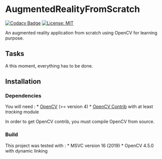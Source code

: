 # AugmentedRealityFromScratch
 
[![Codacy Badge](https://app.codacy.com/project/badge/Grade/96fba42254024bf983cedd22ba061936)](https://www.codacy.com/gh/Solidras/AugmentedRealityFromScratch/dashboard?utm_source=github.com&amp;utm_medium=referral&amp;utm_content=Solidras/AugmentedRealityFromScratch&amp;utm_campaign=Badge_Grade)
[![License: MIT](https://img.shields.io/badge/License-MIT-yellow.svg)](https://opensource.org/licenses/MIT)

An augmented reality application from scratch using OpenCV for learning purpose.

## Tasks
A this moment, everything has to be done.

## Installation
### Dependencies
You will need :
    * [OpenCV](https://opencv.org) (>= version 4)
    * [OpenCV Contrib](https://github.com/opencv/opencv_contrib) with at least *tracking* module

In order to get OpenCV contrib, you must compile OpenCV from source.
### Build
This project was tested with :
    * MSVC version 16 (2019)
    * OpenCV 4.5.0 with dynamic linking